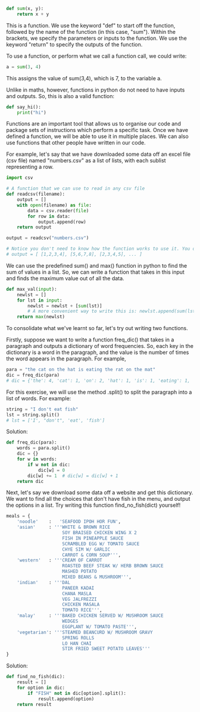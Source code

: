 ```python
def sum(x, y):
    return x + y
```

This is a function. We use the keyword "def" to start off the function, followed by the name of the function (in this case, "sum").
Within the brackets, we specify the parameters or inputs to the function. We use the keyword "return" to specify the outputs of the function.

To use a function, or perform what we call a function call, we could write:

```python
a = sum(3, 4)
```

This assigns the value of sum(3,4), which is 7, to the variable a.

Unlike in maths, however, functions in python do not need to have inputs and outputs. So, this is also a valid function:

```python
def say_hi():
    print("hi")
```

Functions are an important tool that allows us to organise our code and package sets of instructions which perform a specific task.
Once we have defined a function, we will be able to use it in multiple places. We can also use functions that other people have written in our code.

For example, let's say that we have downloaded some data off an excel file (csv file) named "numbers.csv" as a list of lists, with each sublist representing a row.

```python
import csv

# A function that we can use to read in any csv file
def readcsv(filename):
    output = []
    with open(filename) as file:
        data = csv.reader(file)
        for row in data:
            output.append(row)
    return output

output = readcsv("numbers.csv")

# Notice you don't need to know how the function works to use it. You only need to know what to input, and what it does, which is read off a csv file such that:
# output = [ [1,2,3,4], [5,6,7,8], [2,3,4,5], ... ]
```

We can use the predefined sum() and max() function in python to find the sum of values in a list. So, we can write a function that takes in this input and finds the maximum value out of all the data.

```python
def max_val(input):
    newlst = []
    for lst in input:
        newlst = newlst + [sum(lst)]
        # A more convenient way to write this is: newlst.append(sum(lst))
    return max(newlst)
```
To consolidate what we've learnt so far, let's try out writing two functions.

Firstly, suppose we want to write a function freq_dic() that takes in a paragraph and outputs a dictionary of word frequencies. So, each key in the dictionary is a word in the paragraph, and the value is the number of times the word appears in the paragraph. For example,

```python
para = "the cat on the hat is eating the rat on the mat"
dic = freq_dic(para)
# dic = {'the': 4, 'cat': 1, 'on': 2, 'hat': 1, 'is': 1, 'eating': 1, 'rat': 1, 'mat': 1}
```
For this exercise, we will use the method .split() to split the paragraph into a list of words. For example:

```python
string = "I don't eat fish"
lst = string.split()
# lst = ['I', "don't", 'eat', 'fish']
```

Solution:
```python
def freq_dic(para):
    words = para.split()
    dic = {}
    for w in words:
        if w not in dic:
            dic[w] = 0
        dic[w] += 1  # dic[w] = dic[w] + 1
    return dic
```

Next, let's say we download some data off a website and get this dictionary. We want to find all the choices that don't have fish in the menu, and output the options in a list. Try writing this function find_no_fish(dict) yourself!

```python
meals = {
    'noodle'    :   'SEAFOOD IPOH HOR FUN',
    'asian'     : '''WHITE & BROWN RICE
                     SOY BRAISED CHICKEN WING X 2
                     FISH IN PINEAPPLE SAUCE
                     SCRAMBLED EGG W/ TOMATO SAUCE
                     CHYE SIM W/ GARLIC
                     CARROT & CORN SOUP''',
    'western'   : '''CREAM OF CARROT
                     ROASTED BEEF STEAK W/ HERB BROWN SAUCE
                     MASHED POTATO
                     MIXED BEANS & MUSHROOM''',
    'indian'    : '''DAL
                     PANEER KADAI
                     CHANA MASLA
                     VEG JALFREZZI
                     CHICKEN MASALA
                     TOMATO RICE''',
    'malay'     : '''BAKED CHICKEN SERVED W/ MUSHROOM SAUCE
                     WEDGES
                     EGGPLANT W/ TOMATO PASTE''',
    'vegetarian': '''STEAMED BEANCURD W/ MUSHROOM GRAVY
                     SPRING ROLLS
                     LO HAN CHAI
                     STIR FRIED SWEET POTATO LEAVES'''
}
```

Solution:
```python
def find_no_fish(dic):
    result = []
    for option in dic:
        if "FISH" not in dic[option].split():
            result.append(option)
    return result
```
